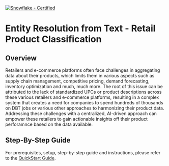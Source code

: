 [![Snowflake - Certified](https://img.shields.io/badge/Snowflake-Certified-2ea44f?style=for-the-badge&logo=snowflake)](https://developers.snowflake.com/solutions/)

# Entity Resolution from Text - Retail Product Classification

## Overview
Retailers and e-commerce platforms often face challenges in aggregating data about their products, which limits them in various aspects such as supply chain management, competitive pricing, demand forecasting, inventory optimization and much, much more. The root of this issue can be attributed to the lack of standardized UPCs or product descriptions across these various retailers and e-commerce platforms, resulting in a complex system that creates a need for companies to spend hundreds of thousands on DBT jobs or various other approaches to harmonizing their product data. Addressing these challenges with a centralized, AI-driven approach can empower these retailers to gain actionable insights off their product perforamnce based on the data available.

## Step-By-Step Guide
For prerequisites, setup, step-by-step guide and instructions, please refer to the [QuickStart Guide](https://quickstarts.snowflake.com/guide/entity-resolution-for-product-matching).
